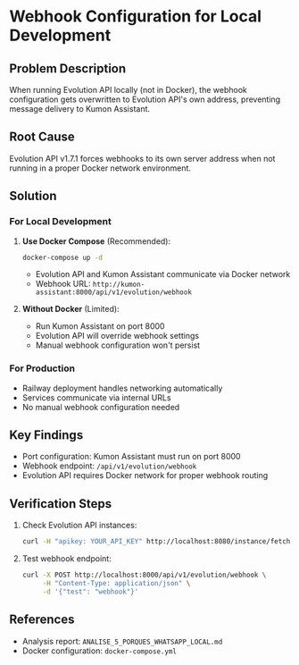 # Webhook Configuration for Local Development

## Problem Description
When running Evolution API locally (not in Docker), the webhook configuration gets overwritten to Evolution API's own address, preventing message delivery to Kumon Assistant.

## Root Cause
Evolution API v1.7.1 forces webhooks to its own server address when not running in a proper Docker network environment.

## Solution

### For Local Development
1. **Use Docker Compose** (Recommended):
   ```bash
   docker-compose up -d
   ```
   - Evolution API and Kumon Assistant communicate via Docker network
   - Webhook URL: `http://kumon-assistant:8000/api/v1/evolution/webhook`

2. **Without Docker** (Limited):
   - Run Kumon Assistant on port 8000
   - Evolution API will override webhook settings
   - Manual webhook configuration won't persist

### For Production
- Railway deployment handles networking automatically
- Services communicate via internal URLs
- No manual webhook configuration needed

## Key Findings
- Port configuration: Kumon Assistant must run on port 8000
- Webhook endpoint: `/api/v1/evolution/webhook`
- Evolution API requires Docker network for proper webhook routing

## Verification Steps
1. Check Evolution API instances:
   ```bash
   curl -H "apikey: YOUR_API_KEY" http://localhost:8080/instance/fetchInstances
   ```

2. Test webhook endpoint:
   ```bash
   curl -X POST http://localhost:8000/api/v1/evolution/webhook \
        -H "Content-Type: application/json" \
        -d '{"test": "webhook"}'
   ```

## References
- Analysis report: `ANALISE_5_PORQUES_WHATSAPP_LOCAL.md`
- Docker configuration: `docker-compose.yml`